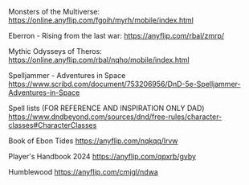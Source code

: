 Monsters of the Multiverse:
https://online.anyflip.com/fgoih/myrh/mobile/index.html

Eberron - Rising from the last war:
https://anyflip.com/rbal/zmrp/

Mythic Odysseys of Theros:
https://online.anyflip.com/rbal/nqho/mobile/index.html

Spelljammer - Adventures in Space
https://www.scribd.com/document/753206956/DnD-5e-Spelljammer-Adventures-in-Space

Spell lists (FOR REFERENCE AND INSPIRATION ONLY DAD)
https://www.dndbeyond.com/sources/dnd/free-rules/character-classes#CharacterClasses

Book of Ebon Tides
https://anyflip.com/nqkqq/lrvw

Player's Handbook 2024
https://anyflip.com/qpxrb/gvby

Humblewood
https://anyflip.com/cmjgl/ndwa

